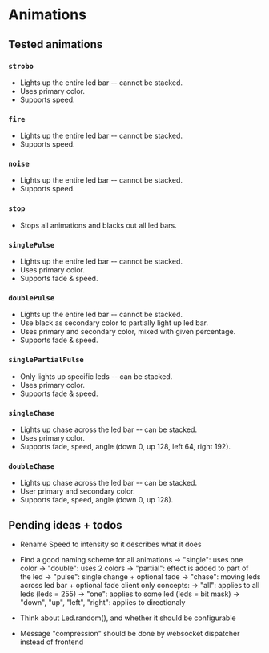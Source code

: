 # Animations

## Tested animations

### `strobo`

- Lights up the entire led bar -- cannot be stacked.
- Uses primary color.
- Supports speed.

### `fire`

- Lights up the entire led bar -- cannot be stacked.
- Supports speed.

### `noise`

- Lights up the entire led bar -- cannot be stacked.
- Supports speed.

### `stop`

- Stops all animations and blacks out all led bars.

### `singlePulse`

- Lights up the entire led bar -- cannot be stacked.
- Uses primary color.
- Supports fade & speed.

### `doublePulse`

- Lights up the entire led bar -- cannot be stacked.
- Use black as secondary color to partially light up led bar.
- Uses primary and secondary color, mixed with given percentage.
- Supports fade & speed.

### `singlePartialPulse`

- Only lights up specific leds -- can be stacked.
- Uses primary color.
- Supports fade & speed.

### `singleChase`

- Lights up chase across the led bar -- can be stacked.
- Uses primary color.
- Supports fade, speed, angle (down 0, up 128, left 64, right 192).

### `doubleChase`

- Lights up chase across the led bar -- can be stacked.
- User primary and secondary color.
- Supports fade, speed, angle (down 0, up 128).

## Pending ideas + todos

- Rename Speed to intensity so it describes what it does
- Find a good naming scheme for all animations
    -> "single": uses one color
    -> "double": uses 2 colors
    -> "partial": effect is added to part of the led
    -> "pulse": single change + optional fade
    -> "chase": moving leds across led bar + optional fade
    client only concepts:
    -> "all": applies to all leds (leds = 255)
    -> "one": applies to some led (leds = bit mask)
    -> "down", "up", "left", "right": applies to directionaly

- Think about Led.random(), and whether it should be configurable
- Message "compression" should be done by websocket dispatcher instead of frontend